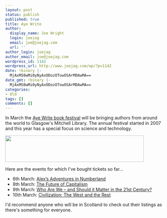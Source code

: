 ```yaml
---
layout: post
status: publish
published: true
title: Aye Write
author:
  display_name: Joe Wright
  login: joejag
  email: joe@joejag.com
  url: ''
author_login: joejag
author_email: joe@joejag.com
wordpress_id: 1142
wordpress_url: http://www.joejag.com/wp/?p=1142
date: !binary |-
  MjAxMS0wMi0yNyAxODozOTowOSArMDAwMA==
date_gmt: !binary |-
  MjAxMS0wMi0yNyAxODozOTowOSArMDAwMA==
categories:
- Old
tags: []
comments: []
---
```

<p>In March the <a href="http://www.ayewrite.com/Pages/default.aspx">Aye Write book festival</a> will be bringing authors from around the world to Glasgow's Mitchell Library.  The annual festival started in 2007 and this year has a special focus on science and technology.</p>
<p><a href="http://www.ayewrite.com/Pages/default.aspx"><img src="http://www.joejag.com/wp/wp-content/uploads/2011/02/aye-write-logo.gif" alt="" title="aye-write-logo" width="439" height="84" class="aligncenter size-full wp-image-1161" /></a></p>
<p>Here are the events for which I've bought tickets so far...</p>
<ul>
<li>6th March: <a href="http://www.ayewrite.com/programme/events/Pages/alexbellos.aspx">Alex&rsquo;s Adventures in Numberland</a>
<li>8th March: <a href="http://www.ayewrite.com/programme/events/Pages/futureofcapitalismevent.aspx">The Future of Capitalism</a>
<li>9th March: <a href="http://www.ayewrite.com/programme/events/Pages/garyyoungeevent.aspx">Who Are We &ndash; and Should it Matter in the 21st Century?</a>
<li>10th March: <a href="http://www.ayewrite.com/programme/events/Pages/niallfergusonevent.aspx">Civilization: The West and the Rest</a><br />
</ul></p>
<p>I'd recommend anyone who will be in Scotland to check out their listings as there's something for everyone.</p>
